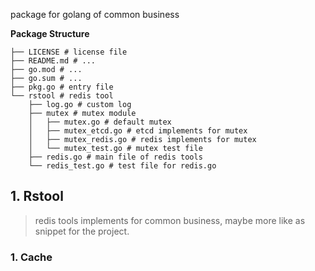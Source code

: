 package for golang of common business

**Package Structure**
```shell
├── LICENSE # license file
├── README.md # ...
├── go.mod # ...
├── go.sum # ...
├── pkg.go # entry file
└── rstool # redis tool
    ├── log.go # custom log 
    ├── mutex # mutex module
    │   ├── mutex.go # default mutex
    │   ├── mutex_etcd.go # etcd implements for mutex
    │   ├── mutex_redis.go # redis implements for mutex
    │   └── mutex_test.go # mutex test file
    ├── redis.go # main file of redis tools
    └── redis_test.go # test file for redis.go
```

## 1. Rstool
> redis tools implements for common business, maybe more like as snippet for the project.

### 1. Cache
